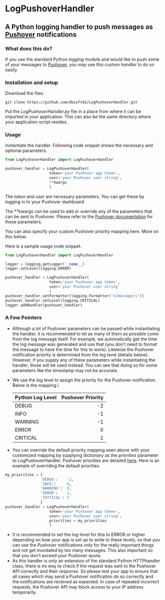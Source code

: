 LogPushoverHandler
======
## A Python logging handler to push messages as [Pushover](https://pushover.net) notifications

### What does this do?
If you use the standard Python *logging* module and would like to push some of your messages to [Pushover](https://pushover.net), you may use this custom *handler* to do so easily.

### Installation and setup
Download the files.
```
git clone https://github.com/dbsoft42/LogPushoverHandler.git
```
Put the *LogPushoverHandler.py* file in a place from where it can be imported in your application. This can also be the same directory where your application script resides.

### Usage
Instantiate the handler. Following code snippet shows the necessary and optional parameters.
```python
from LogPushoverHandler import LogPushoverHandler

pushover_handler = LogPushoverHandler(
                    token='your Pushover app token',
                    user='your Pushover user string',
                    **kwargs
                    )
```                         
The *token* and *user* are necessary parameters. You can get these by logging in to your Pushover dashboard.

The **kwargs can be used to add or override any of the parameters that can be sent to Pushover. Please refer to the [Pushover documentation](https://pushover.net/api) for these parameters.

You can also specify your custom Pushover priority mapping here. More on this below.

Here is a sample usage code snippet.
```python
from LogPushoverHandler import LogPushoverHandler

logger = logging.getLogger(__name__)
logger.setLevel(logging.ERROR)

pushover_handler = LogPushoverHandler(
                    token='your Pushover app token',
                    user='your Pushover user string'
                    )
pushover_handler.setFormatter(logging.Formatter('%(message)s'))
pushover_handler.setLevel(logging.CRITICAL)
logger.addHandler(pushover_handler)
```

### A Few Pointers
* Although a lot of Pushover parameters can be passed while instantiating the handler, it is recommended to let as many of them as possible come from the log message itself. For example, we automatically get the time the log message was generated and use that (you don't need to format the message to have the time for this to work). Likewise the Pushover notification priority is determined from the log level (details below). However, if you supply any of these parameters while instantiating the handler, those will be used instead. You can see that doing so for some parameters like the timestamp may not be accurate.
* We use the log level to assign the priority for the Pushover notification. Below is the mapping.\

  Python Log Level | Pushover Priority
  :----------------|-----------------:
  DEBUG            |-2
  INFO             |-1
  WARNING          |-1
  ERROR            |0
  CRITICAL         |1

* You can override the default priority mapping seen above with your customized mapping by supplying dictionary as the *priorities* parameter to LogPushoverHandler. Pushover priorities are detailed [here](https://pushover.net/api#priority). Here is an example of overriding the default priorities.
```python
my_priorities = {
                'DEBUG':    -2,
                'INFO':     0,
                'WARNING':  0,
                'ERROR':    1,
                'CRITICAL': 2
                }
pushover_handler = LogPushoverHandler(
                    token='your Pushover app token',
                    user='your Pushover user string',
                    priorities = my_priorities
                    )
```
* It is recommended to set the log-level for this to ERROR or higher depending on how your app is set up to write to these levels, so that you can use the Pushover notifications only for the really important things and not get inundated by too many messages. This also important so that you don't exceed your Pushover quota.
* As this handler is only an extension of the standard Python HTTPhandler class, there is no way to check if the request was sent to the Pushover API correctly and their response. So please test your app to ensure that all cases which may send a Pushover notification do so correctly and the notifications are received as expected. In case of repeated incorrect requests, the Pushover API may block access to your IP address temporarily.
